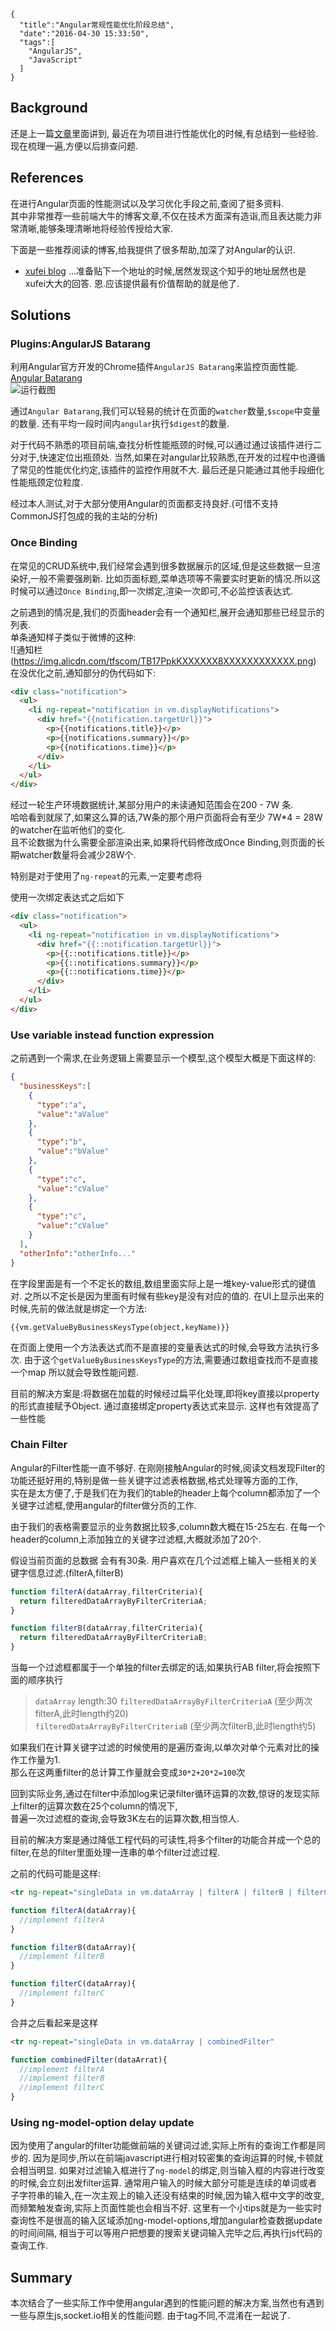```metadata
{
  "title":"Angular常规性能优化阶段总结",
  "date":"2016-04-30 15:33:50",
  "tags":[
    "AngularJS",
    "JavaScript"
  ]
}
```

## Background
还是上一篇[文章](https://aquariuslt.com/#/post/2016/04/26/what-i-have-done-these-days)里面讲到,
最近在为项目进行性能优化的时候,有总结到一些经验.  
现在梳理一遍,方便以后排查问题.  

## References
在进行Angular页面的性能测试以及学习优化手段之前,查阅了挺多资料.  
其中非常推荐一些前端大牛的博客文章,不仅在技术方面深有造诣,而且表达能力非常清晰,能够条理清晰地将经验传授给大家.  

下面是一些推荐阅读的博客,给我提供了很多帮助,加深了对Angular的认识.  
- [xufei blog](https://github.com/xufei/blog/)
...准备贴下一个地址的时候,居然发现这个知乎的地址居然也是xufei大大的回答.
恩.应该提供最有价值帮助的就是他了.


## Solutions

### Plugins:AngularJS Batarang
利用Angular官方开发的Chrome插件`AngularJS Batarang`来监控页面性能.  
[Angular Batarang](https://chrome.google.com/webstore/detail/angularjs-batarang/ighdmehidhipcmcojjgiloacoafjmpfk)  
![运行截图](https://img.alicdn.com/tfscom/TB1OmxkKXXXXXXIXXXXXXXXXXXX.png)  

通过`Angular Batarang`,我们可以轻易的统计在页面的`watcher`数量,`$scope`中变量的数量.
还有平均一段时间内`angular`执行`$digest`的数量.

对于代码不熟悉的项目前端,查找分析性能瓶颈的时候,可以通过通过该插件进行二分对于,快速定位出瓶颈处.
当然,如果在对angular比较熟悉,在开发的过程中也遵循了常见的性能优化约定,该插件的监控作用就不大.
最后还是只能通过其他手段细化性能瓶颈定位粒度.

经过本人测试,对于大部分使用Angular的页面都支持良好.(可惜不支持CommonJS打包成的我的主站的分析)


### Once Binding
在常见的CRUD系统中,我们经常会遇到很多数据展示的区域,但是这些数据一旦渲染好,一般不需要强刷新.
比如页面标题,菜单选项等不需要实时更新的情况.所以这时候可以通过`Once Binding`,即一次绑定,渲染一次即可,不必监控该表达式.

之前遇到的情况是,我们的页面header会有一个通知栏,展开会通知那些已经显示的列表.  
单条通知样子类似于微博的这种:  
![通知栏(https://img.alicdn.com/tfscom/TB17PpkKXXXXXX8XXXXXXXXXXXX.png)
在没优化之前,通知部分的伪代码如下:
```html
<div class="notification">
  <ul>
    <li ng-repeat="notification in vm.displayNotifications">
      <div href="{{notification.targetUrl}}">
        <p>{{notifications.title}}</p>
        <p>{{notifications.summary}}</p>
        <p>{{notifications.time}}</p>
      </div>
    </li>
  </ul>
</div>
```
经过一轮生产环境数据统计,某部分用户的未读通知范围会在200 - 7W 条.  
哈哈看到就尿了,如果这么算的话,7W条的那个用户页面将会有至少 7W*4 = 28W的watcher在监听他们的变化.  
且不论数据为什么需要全部渲染出来,如果将代码修改成Once Binding,则页面的长期watcher数量将会减少28W个.

特别是对于使用了`ng-repeat`的元素,一定要考虑将

使用一次绑定表达式之后如下
```html
<div class="notification">
  <ul>
    <li ng-repeat="notification in vm.displayNotifications">
      <div href="{{::notification.targetUrl}}">
        <p>{{::notifications.title}}</p>
        <p>{{::notifications.summary}}</p>
        <p>{{::notifications.time}}</p>
      </div>
    </li>
  </ul>
</div>
```

### Use variable instead function expression
之前遇到一个需求,在业务逻辑上需要显示一个模型,这个模型大概是下面这样的:

```json
{
  "businessKeys":[
    {
      "type":"a",
      "value":"aValue"
    },
    {
      "type":"b",
      "value":"bValue"
    },
    {
      "type":"c",
      "value":"cValue"
    },
    {
      "type":"c",
      "value":"cValue"
    }
  ],
  "otherInfo":"otherInfo..."
}
```
在字段里面是有一个不定长的数组,数组里面实际上是一堆key-value形式的键值对.
之所以不定长是因为里面有时候有些key是没有对应的值的.
在UI上显示出来的时候,先前的做法就是绑定一个方法:
```
{{vm.getValueByBusinessKeysType(object,keyName)}}
```
在页面上使用一个方法表达式而不是直接的变量表达式的时候,会导致方法执行多次.
由于这个`getValueByBusinessKeysType`的方法,需要通过数组查找而不是直接一个map
所以就会导致性能问题.

目前的解决方案是:将数据在加载的时候经过扁平化处理,即将key直接以property的形式直接赋予Object.
通过直接绑定property表达式来显示.
这样也有效提高了一些性能

### Chain Filter
Angular的Filter性能一直不够好.
在刚刚接触Angular的时候,阅读文档发现Filter的功能还挺好用的,特别是做一些关键字过滤表格数据,格式处理等方面的工作,  
实在是太方便了,于是我们在为我们的table的header上每个column都添加了一个关键字过滤框,使用angular的filter做分页的工作.  

由于我们的表格需要显示的业务数据比较多,column数大概在15-25左右.
在每一个header的column上添加独立的关键字过滤框,大概就添加了20个.


假设当前页面的总数据 会有有30条.
用户喜欢在几个过滤框上输入一些相关的关键字信息过滤.(filterA,filterB)
```js
function filterA(dataArray,filterCriteria){
  return filteredDataArrayByFilterCriteriaA;
}

function filterB(dataArray,filterCriteria){
  return filteredDataArrayByFilterCriteriaB;
}
```
当每一个过滤框都属于一个单独的filter去绑定的话,如果执行AB filter,将会按照下面的顺序执行

> `dataArray` length:30
> `filteredDataArrayByFilterCriteriaA`  (至少两次filterA,此时length约20)  
> `filteredDataArrayByFilterCriteriaB`  (至少两次filterB,此时length约5)

如果我们在计算关键字过滤的时候使用的是遍历查询,以单次对单个元素对比的操作工作量为1.  
那么在这两重filter的总计算工作量就会变成`30*2+20*2=100`次

回到实际业务,通过在filter中添加log来记录filter循环运算的次数,惊讶的发现实际上filter的运算次数在25个column的情况下,  
普遍一次过滤框的查询,会导致3K左右的运算次数,相当惊人.


目前的解决方案是通过降低工程代码的可读性,将多个filter的功能合并成一个总的filter,在总的filter里面处理一连串的单个filter过滤过程.

之前的代码可能是这样:
```html
<tr ng-repeat="singleData in vm.dataArray | filterA | filterB | filterC ..... | filterZ"></tr>
```
```js
function filterA(dataArray){
  //implement filterA
}

function filterB(dataArray){
  //implement filterB
}

function filterC(dataArray){
  //implement filterC
}
```

合并之后看起来是这样
```html
<tr ng-repeat="singleData in vm.dataArray | combinedFilter" 
```
```js
function combinedFilter(dataArrat){
  //implement filterA
  //implement filterB
  //implement filterC
}
```

### Using ng-model-option delay update
因为使用了angular的filter功能做前端的关键词过滤,实际上所有的查询工作都是同步的.
因为是同步,所以在前端javascript进行相对较密集的查询运算的时候,卡顿就会相当明显.
如果对过滤输入框进行了`ng-model`的绑定,则当输入框的内容进行改变的时候,会立刻出发filter运算.
通常用户输入的时候大部分可能是连续的单词或者子字符串的输入,在一次主观上的输入还没有结束的时候,因为输入框中文字的改变,  
而频繁触发查询,实际上页面性能也会相当不好.
这里有一个小tips就是为一些实时查询性不是很高的输入区域添加ng-model-options,增加angular检查数据update的时间间隔,
相当于可以等用户把想要的搜索关键词输入完毕之后,再执行js代码的查询工作.

## Summary
本次结合了一些实际工作中使用angular遇到的性能问题的解决方案,当然也有遇到一些与原生js,socket.io相关的性能问题.
由于tag不同,不混淆在一起说了.

